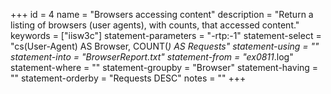 +++
id = 4
name = "Browsers accessing content"
description = "Return a listing of browsers (user agents), with counts, that accessed content."
keywords = ["iisw3c"]
statement-parameters = "-rtp:-1"
statement-select = "cs(User-Agent) AS Browser, COUNT(*) AS Requests"
statement-using = ""
statement-into = "BrowserReport.txt"
statement-from = "ex0811*.log"
statement-where = ""
statement-groupby = "Browser"
statement-having = ""
statement-orderby = "Requests DESC"
notes = ""
+++


